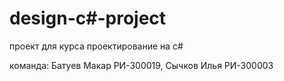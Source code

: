 # design-c#-project

проект для курса проектирование на c# 

команда: Батуев Макар РИ-300019, Сычков Илья РИ-300003
